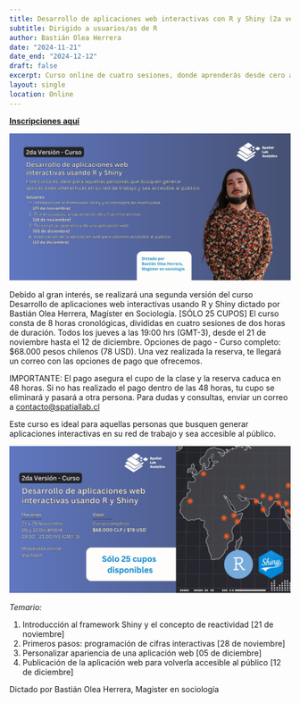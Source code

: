 ```yaml
---
title: Desarrollo de aplicaciones web interactivas con R y Shiny (2a versión)
subtitle: Dirigido a usuarios/as de R
author: Bastián Olea Herrera
date: "2024-11-21"
date_end: "2024-12-12"
draft: false
excerpt: Curso online de cuatro sesiones, donde aprenderás desde cero a desarrollar apps para visualizar, explorar y presentar tus datos. ¡Inscripciones abiertas!
layout: single
location: Online
---
```


[**Inscripciones aquí**](https://spatiallab.cl/cursos-1/ola/services/2da-version-curso-desarrollo-de-aplicaciones-web-interactivas-usando-r-y-shiny)

![](curso_desarrollo_apps_2_1-featured.jpeg)

Debido al gran interés, se realizará una segunda versión del curso Desarrollo de aplicaciones web interactivas usando R y Shiny dictado por Bastián Olea Herrera, Magíster en Sociología.  [SÓLO 25 CUPOS]  El curso consta de 8 horas cronológicas, divididas en cuatro sesiones de dos horas de duración. Todos los jueves a las 19:00 hrs (GMT-3), desde el 21 de noviembre hasta el 12 de diciembre.  Opciones de pago  - Curso completo: $68.000 pesos chilenos (78 USD). Una vez realizada la reserva, te llegará un correo con las opciones de pago que ofrecemos. 

IMPORTANTE: El pago asegura el cupo de la clase y la reserva caduca en 48 horas. Si no has realizado el pago dentro de las 48 horas, tu cupo se eliminará y pasará a otra persona.  Para dudas y consultas, enviar un correo a contacto@spatiallab.cl 

Este curso es ideal para aquellas personas que busquen generar aplicaciones interactivas en su red de trabajo y sea accesible al público.

![](curso_desarrollo_apps_2_2.jpeg)

_Temario:_

1. Introducción al framework Shiny y el concepto de reactividad [21 de noviembre]  
2. Primeros pasos: programación de cifras interactivas [28 de noviembre]  
3. Personalizar apariencia de una aplicación web [05 de diciembre]  
4. Publicación de la aplicación web para volverla accesible al público [12 de diciembre]

Dictado por  Bastián Olea Herrera, Magister en sociología